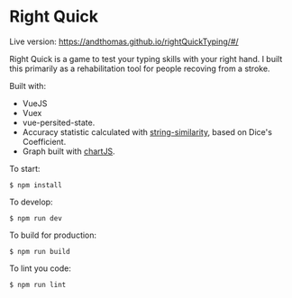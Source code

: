 # Right Quick

Live version: https://andthomas.github.io/rightQuickTyping/#/

Right Quick is a game to test your typing skills with your right hand. I built this primarily as a rehabilitation tool for people recoving from a stroke.

Built with:
- VueJS
- Vuex 
- vue-persited-state.
- Accuracy statistic calculated with [string-similarity](https://www.npmjs.com/package/string-similarity), based on Dice's Coefficient.
- Graph built with [chartJS](http://www.chartjs.org/).

To start:


```$ npm install```


To develop:

```$ npm run dev```

To build for production:


```$ npm run build```

To lint you code:

```$ npm run lint```
